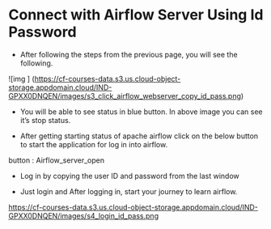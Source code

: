# Connect with Airflow Server Using Id Password

* After following the steps from the previous page, you will see the following.

![img ] (https://cf-courses-data.s3.us.cloud-object-storage.appdomain.cloud/IND-GPXX0DNQEN/images/s3_click_airflow_webserver_copy_id_pass.png)



* You will be able to see status in blue button. In above image you can see it’s stop status.


* After getting starting status of apache airflow click on the below button to start the application for log in into airflow.

button : Airflow_server_open


* Log in by copying the user ID and password from the last window

* Just login and After logging in, start your journey to learn airflow.
  
https://cf-courses-data.s3.us.cloud-object-storage.appdomain.cloud/IND-GPXX0DNQEN/images/s4_login_id_pass.png
